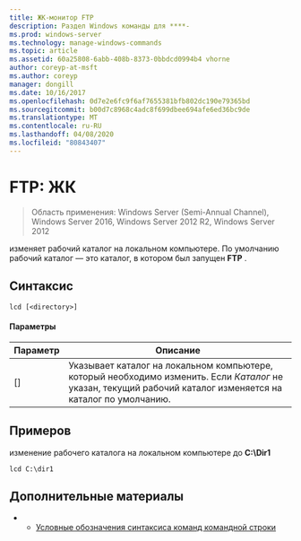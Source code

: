 ```yaml
---
title: ЖК-монитор FTP
description: Раздел Windows команды для ****-
ms.prod: windows-server
ms.technology: manage-windows-commands
ms.topic: article
ms.assetid: 60a25808-6abb-408b-8373-0bbdcd0994b4 vhorne
author: coreyp-at-msft
ms.author: coreyp
manager: dongill
ms.date: 10/16/2017
ms.openlocfilehash: 0d7e2e6fc9f6af7655381bfb802dc190e79365bd
ms.sourcegitcommit: b00d7c8968c4adc8f699dbee694afe6ed36bc9de
ms.translationtype: MT
ms.contentlocale: ru-RU
ms.lasthandoff: 04/08/2020
ms.locfileid: "80843407"
---
```

# <a name="ftp-lcd"></a>FTP: ЖК

>Область применения: Windows Server (Semi-Annual Channel), Windows Server 2016, Windows Server 2012 R2, Windows Server 2012

изменяет рабочий каталог на локальном компьютере. По умолчанию рабочий каталог — это каталог, в котором был запущен **FTP** .   
## <a name="syntax"></a>Синтаксис  
```  
lcd [<directory>]  
```  
#### <a name="parameters"></a>Параметры  
|Параметр|Описание|  
|-------|--------|  
|[<directory>]|Указывает каталог на локальном компьютере, который необходимо изменить. Если *Каталог* не указан, текущий рабочий каталог изменяется на каталог по умолчанию.|  
## <a name="examples"></a><a name=BKMK_Examples></a>Примеров  
изменение рабочего каталога на локальном компьютере до **C:\Dir1**  
```  
lcd C:\dir1  
```  
## <a name="additional-references"></a>Дополнительные материалы  
-   - [Условные обозначения синтаксиса команд командной строки](command-line-syntax-key.md)  
